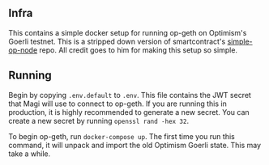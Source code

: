 ## Infra
This contains a simple docker setup for running op-geth on Optimism's Goerli testnet. This is a stripped down version of smartcontract's [simple-op-node](https://github.com/smartcontracts/simple-optimism-node) repo. All credit goes to him for making this setup so simple.

## Running 
Begin by copying `.env.default` to `.env`. This file contains the JWT secret that Magi will use to connect to op-geth. If you are running this in production, it is highly recommended to generate a new secret. You can create a new secret by running `openssl rand -hex 32`.

To begin op-geth, run `docker-compose up`. The first time you run this command, it will unpack and import the old Optimism Goerli state. This may take a while.
